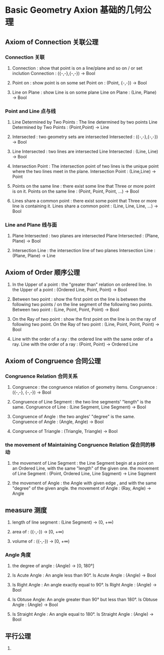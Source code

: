 # Basic Geometry Axion 基础的几何公理
## Axiom of Connection 关联公理
### Connection 关联
1. Connection : show that point is on a line/plane and so on / or set inclution
   Connection : ({-,-},{-,-}) -> Bool

2. Point on : show point is on some set
   Point on : (Point, {-,-}) -> Bool

3. Line on Plane : show Line is on some plane
   Line on Plane : (Line, Plane) -> Bool

### Point and Line 点与线

1. Line Determined by Two Points : The line determined by two points
   Line Determined by Two Points : (Point,Point) -> Line 

3. Intersected : two geometry sets are intersected
   Intersected : ({-,-},{-,-}) -> Bool

3. Line Intersected : two lines are intersected
   Line Intersected : (Line, Line) -> Bool

4. Intersection Point : The intersection point of two lines is the unique point where the two lines meet in the plane.
   Intersection Point : (Line,Line) -> Point

5. Points on the same line : there exist some line that Three or more point is on it.
   Points on the same line : (Point, Point, Point, ...) -> Bool

6. Lines share a common point : there exist some point that Three or more line is containing it.
   Lines share a common point : (Line, Line, Line, ...) -> Bool

### Line and Plane 线与面

1. Plane Intersected : two planes are intersected
   Plane Intersected : (Plane, Plane) -> Bool

2. Intersection Line : the intersection line of two planes
   Intersection Line : (Plane, Plane) -> Line

## Axiom of Order 顺序公理

1. In the Upper of a point : the "greater than" relation on ordered line.
   In the Upper of a point : (Ordered Line, Point, Point) -> Bool

2. Between two point : show the first point on the line is between the following two points / on the line segment of the following two points.
   Between two point : (Line, Point, Point, Point) -> Bool

3. On the Ray of two point : show the first point on the line is on the ray of following two point.
   On the Ray of two point : (Line, Point, Point, Point) -> Bool

4. Line with the order of a ray : the ordered line with the same order of a ray.
   Line with the order of a ray : (Point, Point) -> Ordered Line

## Axiom of Congruence 合同公理

### Congruence Relation 合同关系

1. Congruence : the congruence relation of geometry items.
   Congruence : ({-,-}, {-,-}) -> Bool

2. Congruence of Line Segment : the two line segments' "length" is the same.
   Congruence of Line : (Line Segment, Line Segment) -> Bool

3. Congruence of Angle : the two angles' "degree" is the same.
   Congruence of Angle : (Angle, Angle) -> Bool

4. Congruence of Triangle : (Triangle, Triangle) -> Bool

### the movement of Maintaining Congruence Relation 保合同的移动

1. the movement of Line Segment : the Line Segment begin at a point on an Ordered Line, with the same "length" of the given one.
   the movement of Line Segment : (Point, Ordered Line, Line Sqgment) -> Line Sqgment

2. the movement of Angle : the Angle with given edge , and with the same "degree" of the given angle.
   the movement of Angle : (Ray, Angle) -> Angle

## measure 测度

1. length of line segment : (Line Segment) -> (0, +∞)

2. area of : ({-,-}) -> [0, +∞)

3. volume of : ({-,-}) -> [0, +∞)

### Angle 角度
1. the degree of angle : (Angle) -> [0, 180°]

2. Is Acute Angle : An angle less than 90°.
   Is Acute Angle : (Angle) -> Bool

3. Is Right Angle : An angle exactly equal to 90°.
   Is Right Angle : (Angle) -> Bool

4. Is Obtuse Angle: An angle greater than 90° but less than 180°.
   Is Obtuse Angle : (Angle) -> Bool
   
5. Is Straight Angle : An angle equal to 180°.
   Is Straight Angle : (Angle) -> Bool

## 平行公理

1. 
